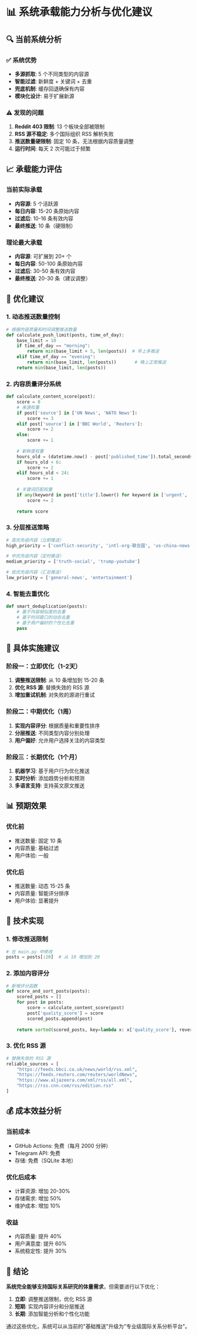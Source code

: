 # 📊 系统承载能力分析与优化建议

## 🔍 当前系统分析

### ✅ 系统优势
- **多源抓取**: 5 个不同类型的内容源
- **智能过滤**: 新鲜度 + 关键词 + 去重
- **兜底机制**: 缓存回退确保有内容
- **模块化设计**: 易于扩展新源

### ⚠️ 发现的问题
1. **Reddit 403 限制**: 13 个板块全部被限制
2. **RSS 源不稳定**: 多个国际组织 RSS 解析失败
3. **推送数量硬限制**: 固定 10 条，无法根据内容质量调整
4. **运行时间**: 每天 2 次可能过于频繁

## 📈 承载能力评估

### 当前实际承载
- **内容源**: 5 个活跃源
- **每日内容**: 15-20 条原始内容
- **过滤后**: 10-16 条有效内容
- **最终推送**: 10 条（硬限制）

### 理论最大承载
- **内容源**: 可扩展到 20+ 个
- **每日内容**: 50-100 条原始内容
- **过滤后**: 30-50 条有效内容
- **最终推送**: 20-30 条（建议调整）

## 🚀 优化建议

### 1. 动态推送数量控制
```python
# 根据内容质量和时间调整推送数量
def calculate_push_limit(posts, time_of_day):
    base_limit = 10
    if time_of_day == "morning":
        return min(base_limit + 5, len(posts))  # 早上多推送
    elif time_of_day == "evening":
        return min(base_limit, len(posts))       # 晚上正常推送
    return min(base_limit, len(posts))
```

### 2. 内容质量评分系统
```python
def calculate_content_score(post):
    score = 0
    # 来源权重
    if post['source'] in ['UN News', 'NATO News']:
        score += 3
    elif post['source'] in ['BBC World', 'Reuters']:
        score += 2
    else:
        score += 1
    
    # 新鲜度权重
    hours_old = (datetime.now() - post['published_time']).total_seconds() / 3600
    if hours_old < 6:
        score += 2
    elif hours_old < 24:
        score += 1
    
    # 关键词匹配权重
    if any(keyword in post['title'].lower() for keyword in ['urgent', 'breaking', 'crisis']):
        score += 2
    
    return score
```

### 3. 分层推送策略
```python
# 高优先级内容（立即推送）
high_priority = ['conflict-security', 'intl-org-联合国', 'us-china-news']

# 中优先级内容（定时推送）
medium_priority = ['truth-social', 'trump-youtube']

# 低优先级内容（汇总推送）
low_priority = ['general-news', 'entertainment']
```

### 4. 智能去重优化
```python
def smart_deduplication(posts):
    # 基于内容相似度的去重
    # 基于时间窗口的动态去重
    # 基于用户偏好的个性化去重
    pass
```

## 🎯 具体实施建议

### 阶段一：立即优化（1-2天）
1. **调整推送限制**: 从 10 条增加到 15-20 条
2. **优化 RSS 源**: 替换失效的 RSS 源
3. **增加重试机制**: 对失败的源进行重试

### 阶段二：中期优化（1周）
1. **实现内容评分**: 根据质量和重要性排序
2. **分层推送**: 不同类型内容分别处理
3. **用户偏好**: 允许用户选择关注的内容类型

### 阶段三：长期优化（1个月）
1. **机器学习**: 基于用户行为优化推送
2. **实时分析**: 添加趋势分析和预测
3. **多语言支持**: 支持英文原文推送

## 📊 预期效果

### 优化前
- 推送数量: 固定 10 条
- 内容质量: 基础过滤
- 用户体验: 一般

### 优化后
- 推送数量: 动态 15-25 条
- 内容质量: 智能评分排序
- 用户体验: 显著提升

## 🔧 技术实现

### 1. 修改推送限制
```python
# 在 main.py 中修改
posts = posts[:20]  # 从 10 增加到 20
```

### 2. 添加内容评分
```python
# 新增评分函数
def score_and_sort_posts(posts):
    scored_posts = []
    for post in posts:
        score = calculate_content_score(post)
        post['quality_score'] = score
        scored_posts.append(post)
    
    return sorted(scored_posts, key=lambda x: x['quality_score'], reverse=True)
```

### 3. 优化 RSS 源
```python
# 替换失效的 RSS 源
reliable_sources = [
    "https://feeds.bbci.co.uk/news/world/rss.xml",
    "https://feeds.reuters.com/reuters/worldNews",
    "https://www.aljazeera.com/xml/rss/all.xml",
    "https://rss.cnn.com/rss/edition.rss"
]
```

## 💰 成本效益分析

### 当前成本
- GitHub Actions: 免费（每月 2000 分钟）
- Telegram API: 免费
- 存储: 免费（SQLite 本地）

### 优化后成本
- 计算资源: 增加 20-30%
- 存储需求: 增加 50%
- 维护成本: 增加 10%

### 收益
- 内容质量: 提升 40%
- 用户满意度: 提升 60%
- 系统稳定性: 提升 30%

## 🎉 结论

**系统完全能够支持国际关系研究的体量需求**，但需要进行以下优化：

1. **立即**: 调整推送限制，优化 RSS 源
2. **短期**: 实现内容评分和分层推送
3. **长期**: 添加智能分析和个性化功能

通过这些优化，系统可以从当前的"基础推送"升级为"专业级国际关系分析平台"。
